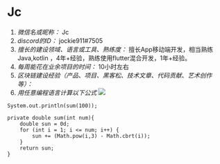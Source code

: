 # Jc

1. *微信名或昵称：* Jc
2. *discord的ID：* jockie911#7505
3. *擅长的建设领域、语言或工具、熟练度：* 擅长App移动端开发，相当熟练Java,kotlin ，4年+经验，熟练使用flutter混合开发，1年+经验。
4. *每周能花在业余项目的时间：* 10小时左右
5. *区块链建设经验（产品、项目、黑客松、技术文章、代码贡献、艺术创作等）：* 
6. *用任意编程语言计算以下公式*
![](https://latex.codecogs.com/svg.image?\sum_{n=1}^{100}\left&space;(n^{3}-\sqrt[3]{n}&space;\right&space;))

```JAVA#
System.out.println(sum(100));

private double sum(int num){
    double sun = 0d;
    for (int i = 1; i <= num; i++) {
        sun += (Math.pow(i,3) - Math.cbrt(i));
    }
    return sun;
}
```
